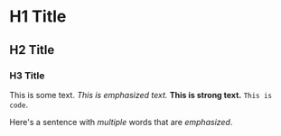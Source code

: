 # H1 Title

## H2 Title

### H3 Title

This is some text. *This is emphasized text.* **This is strong text.** 
`This is code`.

Here's a sentence with *multiple* words that are *emphasized*.
